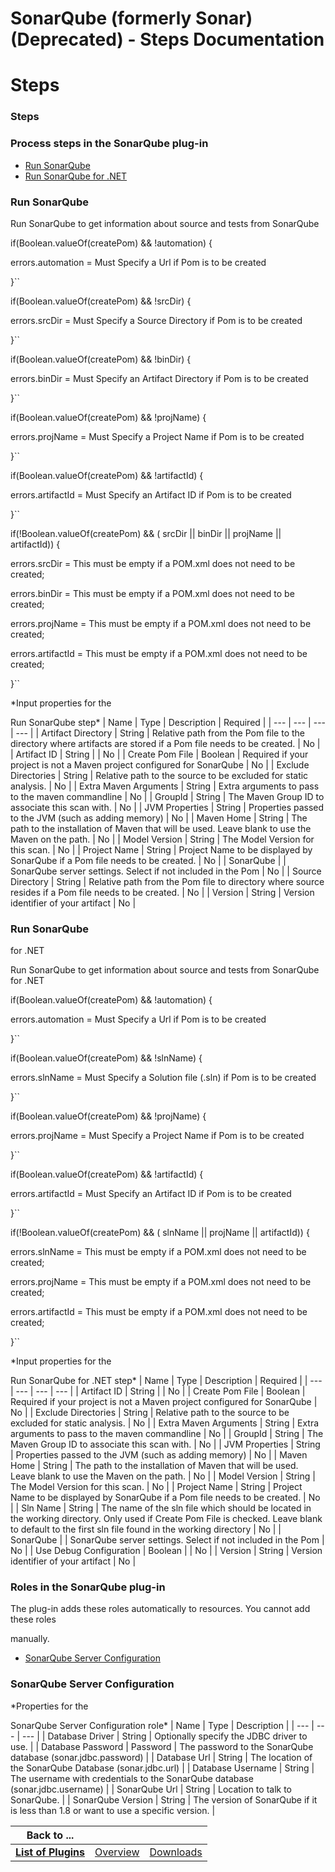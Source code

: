 
SonarQube (formerly Sonar) (Deprecated) - Steps Documentation
=============================================================

# Steps




### Steps




 



### Process steps in the SonarQube plug-in


* [Run SonarQube](#run_sonarqube)
* [Run SonarQube for
 .NET](#run_sonarqube_for_.net)




### Run SonarQube


Run SonarQube to get information about source and tests from 
SonarQube


if(Boolean.valueOf(createPom) && !automation) {  

errors.automation = Must Specify a Url if Pom is to be 
created  

}``  

if(Boolean.valueOf(createPom) && !srcDir) {  

errors.srcDir = Must Specify a Source Directory if Pom 
is to be created  

}``  

if(Boolean.valueOf(createPom) && !binDir) {  

errors.binDir = Must Specify an Artifact 
Directory if Pom is to be created  

}``  

if(Boolean.valueOf(createPom) && !projName) {  

errors.projName = Must 
Specify a Project Name if Pom is to be created  

}``  

if(Boolean.valueOf(createPom) && !artifactId) {  


errors.artifactId = Must Specify an Artifact ID if Pom is to be created  

}``  

if(!Boolean.valueOf(createPom) && ( 
srcDir || binDir || projName || artifactId)) {  

errors.srcDir = This must be empty if a POM.xml does not need to be 
created;  

errors.binDir = This must be empty if a POM.xml does not need to be created;  

errors.projName = This must 
be empty if a POM.xml does not need to be created;  

errors.artifactId = This must be empty if a POM.xml does not need 
to be created;  

}``




*Input properties for the  

Run SonarQube step*  | Name | Type | Description | Required |
| 
--- | --- | --- | --- |
| Artifact Directory | String | Relative path from the Pom file to the directory where artifacts
 are stored if a Pom
file needs to be created. | No |
| Artifact ID | String |  | No |
| Create Pom File | Boolean | 
Required if your project is not a Maven project configured for SonarQube | No |
| Exclude Directories | String | 
Relative path to the source to be excluded for static analysis. | No |
| Extra Maven Arguments | String | Extra 
arguments to pass to the maven commandline | No |
| GroupId | String | The Maven Group ID to associate this scan with. |
 No |
| JVM Properties | String | Properties passed to the JVM (such as adding memory) | No |
| Maven Home | String | 
The path to the installation of Maven that will be used. Leave blank to use the Maven
on the path. | No |
| Model 
Version | String | The Model Version for this scan. | No |
| Project Name | String | Project Name to be displayed by 
SonarQube if a Pom file needs to be created. | No |
| SonarQube |  | SonarQube server settings. Select if not included 
in the Pom | No |
| Source Directory | String | Relative path from the Pom file to directory where source resides if a 
Pom file needs
to be created. | No |
| Version | String | Version identifier of your artifact | No |


### Run SonarQube
 for .NET


Run SonarQube to get information about source and tests from SonarQube for .NET



if(Boolean.valueOf(createPom) && !automation) {  

errors.automation = Must Specify a Url if Pom is to be created  

}``
  

if(Boolean.valueOf(createPom) && !slnName) {  

errors.slnName = Must Specify a Solution file (.sln) if Pom is to be
 created  

}``  

if(Boolean.valueOf(createPom) && !projName) {  

errors.projName = Must Specify a Project Name if Pom
 is to be created  

}``  

if(Boolean.valueOf(createPom) && !artifactId) {  

errors.artifactId = Must Specify an 
Artifact ID if Pom is to be created  

}``  

if(!Boolean.valueOf(createPom) && ( slnName || projName || artifactId)) {
  

errors.slnName = This must be empty if a POM.xml does not need to be created;  

errors.projName = This must be 
empty if a POM.xml does not need to be created;  

errors.artifactId = This must be empty if a POM.xml does not need to 
be created;  

}``




*Input properties for the  

Run SonarQube for .NET step*  | Name | Type | Description | Required
 |
| --- | --- | --- | --- |
| Artifact ID | String |  | No |
| Create Pom File | Boolean | Required if your project is 
not a Maven project configured for SonarQube | No |
| Exclude Directories | String | Relative path to the source to be 
excluded for static analysis. | No |
| Extra Maven Arguments | String | Extra arguments to pass to the maven commandline
 | No |
| GroupId | String | The Maven Group ID to associate this scan with. | No |
| JVM Properties | String | 
Properties passed to the JVM (such as adding memory) | No |
| Maven Home | String | The path to the installation of 
Maven that will be used. Leave blank to use the Maven
on the path. | No |
| Model Version | String | The Model Version 
for this scan. | No |
| Project Name | String | Project Name to be displayed by SonarQube if a Pom file needs to be 
created. | No |
| Sln Name | String | The name of the sln file which should be located in the working directory. Only 
used
if Create Pom File is checked. Leave blank to default to the first sln file found
in the working directory | No |
|
 SonarQube |  | SonarQube server settings. Select if not included in the Pom | No |
| Use Debug Configuration | Boolean 
|  | No |
| Version | String | Version identifier of your artifact | No |




### Roles in the SonarQube plug-in


The 
plug-in adds these roles automatically to resources. You cannot add these roles  

manually.



* [SonarQube Server 
Configuration](#sonarqube_server_configuration_role)



### SonarQube Server Configuration




*Properties for the  


SonarQube Server Configuration role*  | Name | Type | Description |
| --- | --- | --- |
| Database Driver | String | 
Optionally specify the JDBC driver to use. |
| Database Password | Password | The password to the SonarQube database 
(sonar.jdbc.password) |
| Database Url | String | The location of the SonarQube Database (sonar.jdbc.url) |
| Database 
Username | String | The username with credentials to the SonarQube database (sonar.jdbc.username) |
| SonarQube Url | 
String | Location to talk to SonarQube. |
| SonarQube Version | String | The version of SonarQube if it is less than 1.8
 or want to use a specific version. |





|Back to ...|||
| :---: | :---: | :---: |
|[**List of Plugins**](../../index.md)|[Overview](./overview.md)|[Downloads](./downloads.md)|
